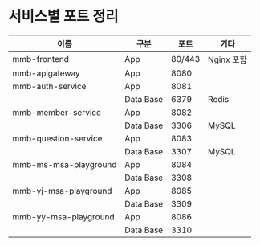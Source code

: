 # 서비스별 포트 정리

| 이름                    | 구분        | 포트     | 기타       |
|-----------------------|-----------|--------|----------|
| mmb-frontend          | App       | 80/443 | Nginx 포함 |
| mmb-apigateway        | App       | 8080   |          |
| mmb-auth-service      | App       | 8081   |          |
|                       | Data Base | 6379   | Redis    |
| mmb-member-service    | App       | 8082   |          |
|                       | Data Base | 3306   | MySQL    |
| mmb-question-service  | App       | 8083   |          |
|                       | Data Base | 3307   | MySQL    |
| mmb-ms-msa-playground | App       | 8084   |          |
|                       | Data Base | 3308   |          |
| mmb-yj-msa-playground | App       | 8085   |          |
|                       | Data Base | 3309   |          |
| mmb-yy-msa-playground | App       | 8086   |          |
|                       | Data Base | 3310   |          |
